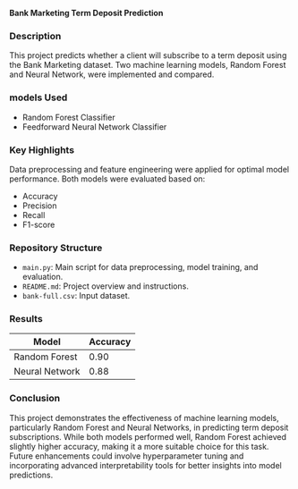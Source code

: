 **Bank Marketing Term Deposit Prediction**

### Description
This project predicts whether a client will subscribe to a term deposit using the Bank Marketing dataset. Two machine learning models, Random Forest and Neural Network, were implemented and compared.

### models Used
   - Random Forest Classifier
   - Feedforward Neural Network Classifier

### Key Highlights
Data preprocessing and feature engineering were applied for optimal model performance.
Both models were evaluated based on:
   - Accuracy
   - Precision
   - Recall
   - F1-score
     
### Repository Structure
- `main.py`: Main script for data preprocessing, model training, and evaluation.
- `README.md`: Project overview and instructions.
- `bank-full.csv`: Input dataset.

### Results
| Model            | Accuracy |
|------------------|----------|
| Random Forest    | 0.90     |
| Neural Network   | 0.88     |

### Conclusion
This project demonstrates the effectiveness of machine learning models, particularly Random Forest and Neural Networks, in predicting term deposit subscriptions. While both models performed well, Random Forest achieved slightly higher accuracy, making it a more suitable choice for this task. Future enhancements could involve hyperparameter tuning and incorporating advanced interpretability tools for better insights into model predictions.

